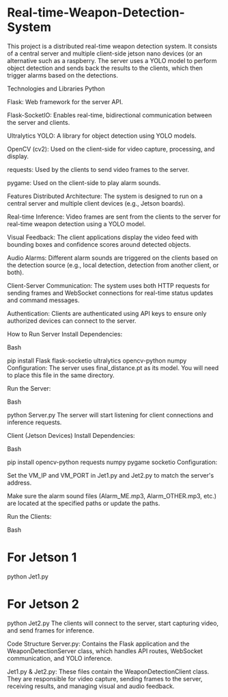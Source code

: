 # Real-time-Weapon-Detection-System
This project is a distributed real-time weapon detection system. It consists of a central server and multiple client-side jetson nano devices (or an alternative such as a raspberry.
The server uses a YOLO model to perform object detection and sends back the results to the clients, which then trigger alarms based on the detections.

Technologies and Libraries
Python

Flask: Web framework for the server API.

Flask-SocketIO: Enables real-time, bidirectional communication between the server and clients.

Ultralytics YOLO: A library for object detection using YOLO models.

OpenCV (cv2): Used on the client-side for video capture, processing, and display.

requests: Used by the clients to send video frames to the server.

pygame: Used on the client-side to play alarm sounds.

Features
Distributed Architecture: The system is designed to run on a central server and multiple client devices (e.g., Jetson boards).

Real-time Inference: Video frames are sent from the clients to the server for real-time weapon detection using a YOLO model.

Visual Feedback: The client applications display the video feed with bounding boxes and confidence scores around detected objects.

Audio Alarms: Different alarm sounds are triggered on the clients based on the detection source (e.g., local detection, detection from another client, or both).

Client-Server Communication: The system uses both HTTP requests for sending frames and WebSocket connections for real-time status updates and command messages.

Authentication: Clients are authenticated using API keys to ensure only authorized devices can connect to the server.

How to Run
Server
Install Dependencies:

Bash

pip install Flask flask-socketio ultralytics opencv-python numpy
Configuration: The server uses final_distance.pt as its model. You will need to place this file in the same directory.

Run the Server:

Bash

python Server.py
The server will start listening for client connections and inference requests.

Client (Jetson Devices)
Install Dependencies:

Bash

pip install opencv-python requests numpy pygame socketio
Configuration:

Set the VM_IP and VM_PORT in Jet1.py and Jet2.py to match the server's address.

Make sure the alarm sound files (Alarm_ME.mp3, Alarm_OTHER.mp3, etc.) are located at the specified paths or update the paths.

Run the Clients:

Bash

# For Jetson 1
python Jet1.py
# For Jetson 2
python Jet2.py
The clients will connect to the server, start capturing video, and send frames for inference.

Code Structure
Server.py: Contains the Flask application and the WeaponDetectionServer class, which handles API routes, WebSocket communication, and YOLO inference.

Jet1.py & Jet2.py: These files contain the WeaponDetectionClient class. They are responsible for video capture, sending frames to the server, receiving results, and managing visual and audio feedback.
